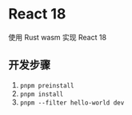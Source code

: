 # React 18

使用 Rust wasm 实现 React 18

## 开发步骤

1. `pnpm preinstall`
2. `pnpm install`
3. `pnpm --filter hello-world dev`